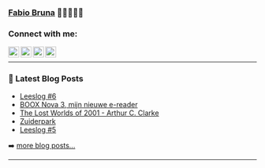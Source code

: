 ### [Fabio Bruna][website] 👋👋🏼👋🏿

### Connect with me:

[<img align="left" alt="Fabio Bruna | Twitter" width="22px" src="https://cdn.jsdelivr.net/npm/simple-icons@v3/icons/twitter.svg" />][twitter]
[<img align="left" alt="Fabio Bruna | LinkedIn" width="22px" src="https://cdn.jsdelivr.net/npm/simple-icons@v3/icons/linkedin.svg" />][linkedin]
[<img align="left" alt="Fabio Bruna | Flickr" width="22px" src="https://cdn.jsdelivr.net/npm/simple-icons@v3/icons/flickr.svg" />][flickr]
[<img align="left" alt="Fabio Bruna | Spotify" width="22px" src="https://cdn.jsdelivr.net/npm/simple-icons@v3/icons/spotify.svg" />][spotify]

<br />

---

### 📕 Latest Blog Posts

<!-- BLOG-POST-LIST:START -->
- [Leeslog #6](https://fabiobruna.nl/2021/08/18/leeslog-6/)
- [BOOX Nova 3, mijn nieuwe e-reader](https://fabiobruna.nl/2021/08/15/boox-nova-3-mijn-nieuwe-e-reader/)
- [The Lost Worlds of 2001 - Arthur C. Clarke](https://fabiobruna.nl/2021/07/28/the-lost-worlds-of-2001/)
- [Zuiderpark](https://fabiobruna.nl/2021/07/11/zuiderpark/)
- [Leeslog #5](https://fabiobruna.nl/2021/06/12/leeslog-5/)
<!-- BLOG-POST-LIST:END -->

➡️ [more blog posts...](https://fabiobruna.nl)

---

[website]: https://fabiobruna.nl
[twitter]: https://twitter.com/fabiobruna
[flickr]: https://www.flickr.com/photos/_fabio/
[linkedin]: https://linkedin.com/in/fabiobruna
[spotify]: https://open.spotify.com/user/fabiobruna

